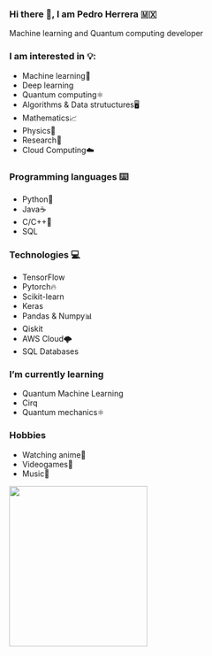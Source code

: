 ### Hi there 👋, I am Pedro Herrera 🇲🇽

Machine learning and Quantum computing developer

### I am interested in :bulb:: 
  - Machine learning:robot:
  - Deep learning<br />
  - Quantum computing:atom_symbol:
  - Algorithms & Data strutuctures:desktop_computer:
  - Mathematics:chart_with_upwards_trend:
  - Physics:telescope:
  - Research:test_tube:
  - Cloud Computing:cloud:

### Programming languages :keyboard:
- Python:snake:
- Java:coffee:
- C/C++:floppy_disk:
- SQL

### Technologies :computer:
- TensorFlow
- Pytorch:fire:
- Scikit-learn
- Keras
- Pandas & Numpy:bar_chart:
- Qiskit
- AWS Cloud:cloud_with_lightning:
- SQL Databases

### I’m currently learning
- Quantum Machine Learning
- Cirq
- Quantum mechanics:atom_symbol:

### Hobbies
- Watching anime:ramen:
- Videogames:space_invader:
- Music:microphone:

<img src="https://64.media.tumblr.com/00dee496d02ed8f6c0815de641d7f662/tumblr_ntxclz2xdX1ttu8odo1_540.gifv" width="250" height="290" />






<!--
**PedroHS137/PedroHS137** is a ✨ _special_ ✨ repository because its `README.md` (this file) appears on your GitHub profile.

Here are some ideas to get you started:

- 🔭 I’m currently working on ...
- 🌱 I’m currently learning ...
- 👯 I’m looking to collaborate on ...
- 🤔 I’m looking for help with ...
- 💬 Ask me about ...
- 📫 How to reach me: ...
- 😄 Pronouns: ...
- ⚡ Fun fact: ...
-->
